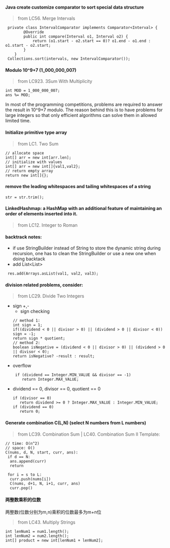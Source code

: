 
#### Java create customize comparator to sort special data structure 
 > from LC56. Merge Intervals
```
 private class IntervalComparator implements Comparator<Interval> {
        @Override
        public int compare(Interval o1, Interval o2) {
            return (o1.start - o2.start == 0)? o1.end - o1.end : o1.start - o2.start;
        }
    }
 Collections.sort(intervals, new IntervalComparator());   
```

#### Modulo 10^9+7 (1_000_000_007)
> from LC923. 3Sum With Multiplicity
  ```
  int MOD = 1_000_000_007;
  ans %= MOD;
  ```
  In most of the programming competitions, problems are required to answer the result in 10^9+7 modulo. The reason behind this is to have problems for large integers so that only efficient algorithms can solve them in allowed limited time.

#### Initialize primitive type array
> from LC1. Two Sum
```
// allocate space
int[] arr = new int[arr.len];
// initialize with values
int[] arr = new int[]{val1,val2};
// return empty array
return new int[]{};
```

#### remove the leading whitespaces and tailing whitespaces of a string
```
str = str.trim();
```

#### LinkedHashmap: a HashMap with an additional feature of maintaining an order of elements inserted into it.
> from LC12. Integer to Roman

#### backtrack notes:
* if use StringBuilder instead of String to store the dynamic string during recursion, one has to clean the StringBuilder or use a new one when doing backtack
* add List<List<Integer>>
 ```
  res.add(Arrays.asList(val1, val2, val3);
 ```
 
#### division related problems, consider:
> from LC29. Divide Two Integers
 * sign +,-
   * sign checking
   ```
   // method 1:
   int sign = 1;
   if((dividend < 0 || divisor > 0) || (dividend > 0 || divisor < 0))
   sign = -1;
   return sign * quotient;
   // method 2:
   boolean isNegative = (dividend < 0 || divisor > 0) || (dividend > 0 || divisor < 0);
   return isNegative? -result : result;
   ```
* overflow
  ```
   if (dividend == Integer.MIN_VALUE && divisor == -1)
      return Integer.MAX_VALUE;
  ```
* dividend == 0, divisor == 0, quotient == 0
  ```
  if (divisor == 0)
     return dividend >= 0 ? Integer.MAX_VALUE : Integer.MIN_VALUE;
  if (dividend == 0)
     return 0;
  ```

#### Generate combination C(L,N) (select N numbers from L numbers)
> from LC39. Combination Sum | LC40. Combination Sum II
Template:
```
// time: O(n^2)
// space: O()
C(nums, d, N, start, curr, ans):
 if d == N:
  ans.append(curr)
  return

 for i = s to L:
  curr.push(nums[i])
  C(nums, d+1, N, i+1, curr, ans)
  curr.pop()
```
#### 两整数乘积的位数
两整数(位数分别为m,n)乘积的位数最多为m+n位
> from LC43. Multiply Strings
```
int lenNum1 = num1.length();
int lenNum2 = num2.length();
int[] product = new int[lenNum1 + lenNum2];
```
  
  
